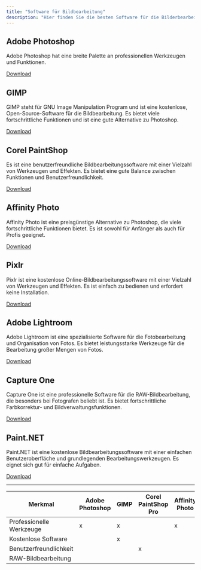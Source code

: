```yaml
---
title: "Software für Bildbearbeitung"
description: "Hier finden Sie die besten Software für die Bilderbearbeitung!"
---
```

## Adobe Photoshop
Adobe Photoshop hat eine breite Palette an professionellen Werkzeugen und Funktionen.

[Download](https://www.adobe.com/creativecloud/plans.html?plan=individual&filter=all&promoid=PYPVPZQK&mv=other)


## GIMP
GIMP steht für GNU Image Manipulation Program und ist eine kostenlose, Open-Source-Software für die Bildbearbeitung. Es bietet viele fortschrittliche Funktionen und ist eine gute Alternative zu Photoshop.

[Download](https://www.gimp.org/downloads/)




## Corel PaintShop
Es ist eine benutzerfreundliche Bildbearbeitungssoftware mit einer Vielzahl von Werkzeugen und Effekten. Es bietet eine gute Balance zwischen Funktionen und Benutzerfreundlichkeit.

[Download](https://www.paintshoppro.com/en/pages/free-download/)



## Affinity Photo
Affinity Photo ist eine preisgünstige Alternative zu Photoshop, die viele fortschrittliche Funktionen bietet. Es ist sowohl für Anfänger als auch für Profis geeignet.

[Download](https://affinity.serif.com/en-gb/photo/#buy)



## Pixlr
Pixlr ist eine kostenlose Online-Bildbearbeitungssoftware mit einer Vielzahl von Werkzeugen und Effekten. Es ist einfach zu bedienen und erfordert keine Installation.

[Download](https://pixlr.com/desktop/)



## Adobe Lightroom
Adobe Lightroom ist eine spezialisierte Software für die Fotobearbeitung und Organisation von Fotos. Es bietet leistungsstarke Werkzeuge für die Bearbeitung großer Mengen von Fotos.

[Download](https://www.adobe.com/products/photoshop-lightroom.html)



## Capture One
Capture One ist eine professionelle Software für die RAW-Bildbearbeitung, die besonders bei Fotografen beliebt ist. Es bietet fortschrittliche Farbkorrektur- und Bildverwaltungsfunktionen.

[Download](https://www.captureone.com/en/account/download/capture-one-express-for-fujifilm)


## Paint.NET
Paint.NET ist eine kostenlose Bildbearbeitungssoftware mit einer einfachen Benutzeroberfläche und grundlegenden Bearbeitungswerkzeugen. Es eignet sich gut für einfache Aufgaben.

[Download](https://www.getpaint.net/download.html)

----------------------------------------------------------------------------------------------------------------------------------------------------------------------------


| **Merkmal**              | Adobe Photoshop | GIMP | Corel PaintShop Pro | Affinity Photo | Pixlr | Adobe Lightroom   | Capture One | Paint.NET |
|--------------------------|-----------------|------|---------------------|----------------|-------|-------------------|-------------|-----------|
| Professionelle Werkzeuge | x               | x    |                     | x              |       |                   |             |           |
| Kostenlose Software      |                 | x    |                     |                | x     |                   |             | x         |
| Benutzerfreundlichkeit   |                 |      | x                   |                |       |                   |             | x         |
| RAW-Bildbearbeitung      |                 |      |                     |                |       |                   | x           |           |
